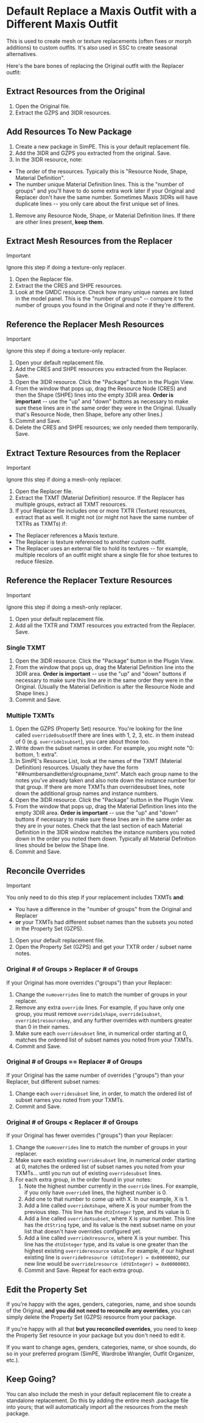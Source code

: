 # Default Replace a Maxis Outfit with a Different Maxis Outfit

This is used to create mesh or texture replacements (often fixes or morph additions) to custom outfits. It's also used in SSC to create seasonal alternatives.

Here's the bare bones of replacing the Original outfit with the Replacer outfit:

## Extract Resources from the Original
1. Open the Original file.
1. Extract the GZPS and 3IDR resources.

## Add Resources To New Package
1. Create a new package in SimPE. This is your default replacement file.
1. Add the 3IDR and GZPS you extracted from the original. Save.
1. In the 3IDR resource, note:
  - The order of the resources. Typically this is "Resource Node, Shape, Material Definition".
  - The number unique Material Definition lines. This is the "number of groups" and you'll have to do some extra work later if your Original and Replacer don't have the same number. Sometimes Maxis 3IDRs will have duplicate lines -- you only care about the first unique set of lines.
1. Remove any Resource Node, Shape, or Material Definition lines. If there are other lines present, **keep them**.

## Extract Mesh Resources from the Replacer
> [!IMPORTANT]
> Ignore this step if doing a texture-only replacer.

1. Open the Replacer file.
1. Extract the the CRES and SHPE resources.
1. Look at the GMDC resource. Check how many unique names are listed in the model panel. This is the "number of groups" -- compare it to the number of groups you found in the Original and note if they're different.

## Reference the Replacer Mesh Resources
> [!IMPORTANT]
> Ignore this step if doing a texture-only replacer.

1. Open your default replacement file.
1. Add the CRES and SHPE resources you extracted from the Replacer. Save.
1. Open the 3IDR resource. Click the "Package" button in the Plugin View.
1. From the window that pops up, drag the Resource Node (CRES) and then the Shape (SHPE) lines into the empty 3DIR area. **Order is important** -- use the "up" and "down" buttons as necessary to make sure these lines are in the same order they were in the Original. (Usually that's Resource Node, then Shape, before any other lines.)
1. Commit and Save.
1. Delete the CRES and SHPE resources; we only needed them temporarily. Save.

## Extract Texture Resources from the Replacer
> [!IMPORTANT]
> Ignore this step if doing a mesh-only replacer.

1. Open the Replacer file.
1. Extract the TXMT (Material Definition) resource. If the Replacer has multiple groups, extract all TXMT resources.
1. If your Replacer file includes one or more TXTR (Texture) resources, extract that as well. It might not (or might not have the same number of TXTRs as TXMTs) if:
  - The Replacer references a Maxis texture.
  - The Replacer is texture referenced to another custom outfit.
  - The Replacer uses an external file to hold its textures -- for example, multiple recolors of an outfit might share a single file for shoe textures to reduce filesize.

## Reference the Replacer Texture Resources
> [!IMPORTANT]
> Ignore this step if doing a mesh-only replacer.

1. Open your default replacement file.
1. Add all the TXTR and TXMT resources you extracted from the Replacer. Save.

### Single TXMT
1. Open the 3IDR resource. Click the "Package" button in the Plugin View.
1. From the window that pops up, drag the Material Definition line into the 3DIR area. **Order is important** -- use the "up" and "down" buttons if necessary to make sure this line are in the same order they were in the Original. (Usually the Material Definition is after the Resource Node and Shape lines.) 
1. Commit and Save.

### Multiple TXMTs
1. Open the GZPS (Property Set) resource. You're looking for the line called `override0subset`If there are lines with 1, 2, 3, etc. in them instead of 0 (e.g. `override1subset`), you care about those too.
1. Write down the subset names in order. For example, you might note "0: bottom, 1: extra".
1. In SimPE's Resource List, look at the names of the TXMT (Material Definition) resources. Usually they have the form "##numbersandletters!groupname_txmt". Match each group name to the notes you've already taken and also note down the instance number for that group. If there are more TXMTs than overridesubset lines, note down the additional group names and instance numbers.
1. Open the 3IDR resource. Click the "Package" button in the Plugin View.
1. From the window that pops up, drag the Material Definition lines into the empty 3DIR area. **Order is important** -- use the "up" and "down" buttons if necessary to make sure these lines are in the same order as they are in your notes. Check that the last section of each Material Definition in the 3IDR window matches the instance numbers you noted down in the order you noted them down. Typically all Material Definition lines should be below the Shape line. 
1. Commit and Save.

## Reconcile Overrides
> [!IMPORTANT]
> You only need to do this step if your replacement includes TXMTs **and**:
> - You have a difference in the "number of groups" from the Original and Replacer
> - **or** your TXMTs had different subset names than the subsets you noted in the Property Set (GZPS).

1. Open your default replacement file.
1. Open the Property Set (GZPS) and get your TXTR order / subset name notes.

### Original # of Groups > Replacer # of Groups
If your Original has more overrides ("groups") than your Replacer:
1. Change the `numoverrides` line to match the number of groups in your replacer.
1. Remove any extra `override` lines. For example, if you have only one group, you must remove `override1shape`, `override1subset`, `override1resourcekey`, and any further overrides with numbers greater than 0 in their names.
1. Make sure each `overridesubset` line, in numerical order starting at 0, matches the ordered list of subset names you noted from your TXMTs. 
1. Commit and Save. 

### Original # of Groups == Replacer # of Groups
If your Original has the same number of overrides ("groups") than your Replacer, but different subset names:
1. Change each `overridesubset` line, in order, to match the ordered list of subset names you noted from your TXMTs.
1. Commit and Save.

### Original # of Groups < Replacer # of Groups
If your Original has fewer overrides ("groups") than your Replacer:
1. Change the `numoverrides` line to match the number of groups in your replacer.
1. Make sure each existing `overridesubset` line, in numerical order starting at 0, matches the ordered list of subset names you noted from your TXMTs... until you run out of existing `overridesubset` lines.
1. For each extra group, in the order found in your notes:
	1. Note the highest number currently in the `override` lines. For example, if you only have `override0` lines, the highest number is 0.
	1. Add one to that number to come up with X. In our example, X is 1.
	1. Add a line called `overrideXshape`, where X is your number from the previous step. This line has the `dtUInteger` type, and its value is 0.
	1. Add a line called `overrideXsubset`, where X is your number. This line has the `dtString` type, and its value is the next subset name on your list that doesn't have overrides configured yet.
	1. Add a line called `overrideXresource`, where X is your number. This line has the `dtUInteger` type, and its value is one greater than the highest existing `overrideresource` value. For example, if our highest existing line is `override0resource (dtUInteger) = 0x00000002`, our new line would be `override1resource (dtUInteger) = 0x00000003`.
	1. Commit and Save. Repeat for each extra group.

## Edit the Property Set
If you're happy with the ages, genders, categories, name, and shoe sounds of the Original, **and you did not need to reconcile any overrides**, you can simply delete the Property Set (GZPS) resource from your package.

If you're happy with all that **but you reconciled overrides**, you need to keep the Property Set resource in your package but you don't need to edit it.

If you want to change ages, genders, categories, name, or shoe sounds, do so in your preferred program (SimPE, Wardrobe Wrangler, Outfit Organizer, etc.).

## Keep Going?
You can also include the mesh in your default replacement file to create a standalone replacement. Do this by adding the entire mesh .package file into yours; that will automatically import all the resources from the mesh package.
